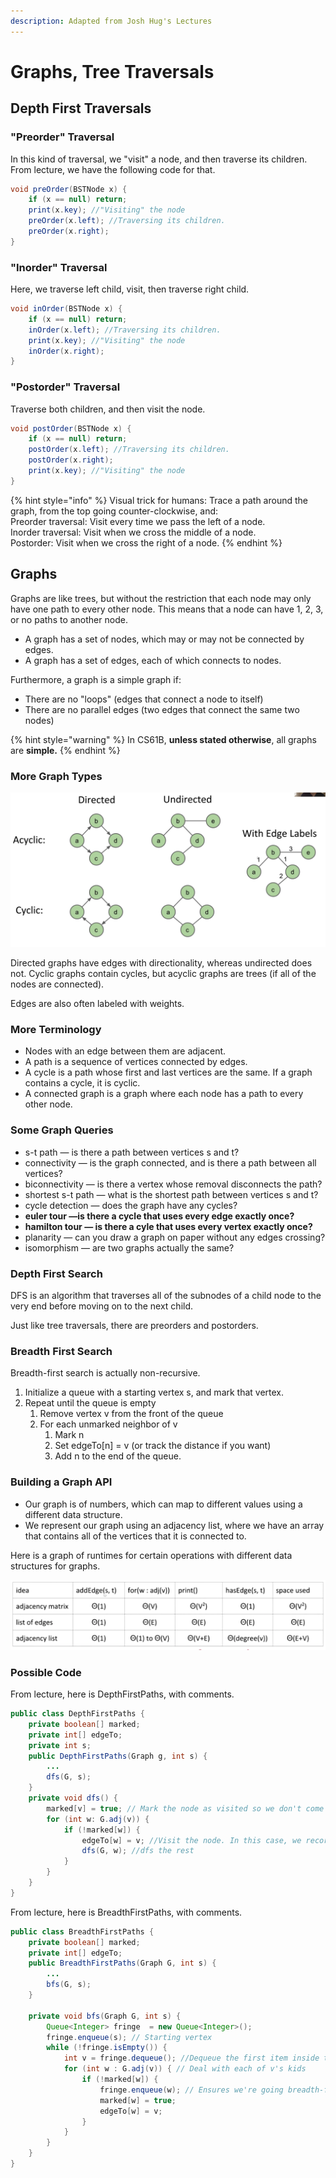 ```yaml
---
description: Adapted from Josh Hug's Lectures
---
```


# Graphs, Tree Traversals

## Depth First Traversals

### "Preorder" Traversal

In this kind of traversal, we "visit" a node, and then traverse its children. From lecture, we have the following code for that.

```java
void preOrder(BSTNode x) {
    if (x == null) return;
    print(x.key); //"Visiting" the node
    preOrder(x.left); //Traversing its children.
    preOrder(x.right); 
}
```

### "Inorder" Traversal

Here, we traverse left child, visit, then traverse right child.

```java
void inOrder(BSTNode x) {
    if (x == null) return;
    inOrder(x.left); //Traversing its children.
    print(x.key); //"Visiting" the node
    inOrder(x.right); 
}
```

### "Postorder" Traversal

Traverse both children, and then visit the node.

```java
void postOrder(BSTNode x) {
    if (x == null) return;
    postOrder(x.left); //Traversing its children.
    postOrder(x.right); 
    print(x.key); //"Visiting" the node
}
```

{% hint style="info" %}
Visual trick for humans: Trace a path around the graph, from the top going counter-clockwise, and:  
Preorder traversal: Visit every time we pass the left of a node.  
Inorder traversal: Visit when we cross the middle of a node.  
Postorder: Visit when we cross the right of a node.
{% endhint %}

## Graphs

Graphs are like trees, but without the restriction that each node may only have one path to every other node. This means that a node can have 1, 2, 3, or no paths to another node. 

* A graph has a set of nodes, which may or may not be connected by edges.
* A graph has a set of edges, each of which connects to nodes.

Furthermore, a graph is a simple graph if:

* There are no "loops" \(edges that connect a node to itself\)
* There are no parallel edges \(two edges that connect the same two nodes\)

{% hint style="warning" %}
In CS61B, **unless stated otherwise**, all graphs are **simple.**
{% endhint %}

### More Graph Types

![Source: Josh Hug](../.gitbook/assets/screen-shot-2021-03-10-at-2.49.05-pm.png)

Directed graphs have edges with directionality, whereas undirected does not. Cyclic graphs contain cycles, but acyclic graphs are trees \(if all of the nodes are connected\).

Edges are also often labeled with weights. 

### More Terminology

* Nodes with an edge between them are adjacent. 
* A path is a sequence of vertices connected by edges.
* A cycle is a path whose first and last vertices are the same. If a graph contains a cycle, it is cyclic.
* A connected graph is a graph where each node has a path to every other node.

### Some Graph Queries

* s-t path — is there a path between vertices s and t?
* connectivity — is the graph connected, and is there a path between all vertices?
* biconnectivity — is there a vertex whose removal disconnects the path?
* shortest s-t path — what is the shortest path between vertices s and t?
* cycle detection — does the graph have any cycles?
* **euler tour —is there a cycle that uses every edge exactly once?**
* **hamilton tour — is there a cyle that uses every vertex exactly once?**
* planarity — can you draw a graph on paper without any edges crossing?
* isomorphism — are two graphs actually the same?

### Depth First Search

DFS is an algorithm that traverses all of the subnodes of a child node to the very end before moving on to the next child.

Just like tree traversals, there are preorders and postorders.

### Breadth First Search

Breadth-first search is actually non-recursive. 

1. Initialize a queue with a starting vertex s, and mark that vertex. 
2. Repeat until the queue is empty
   1. Remove vertex v from the front of the queue
   2. For each unmarked neighbor of v
      1. Mark n
      2. Set edgeTo\[n\] = v \(or track the distance if you want\)
      3. Add n to the end of the queue.

### Building a Graph API

* Our graph is of numbers, which can map to different values using a different data structure. 
*  We represent our graph using an adjacency list, where we have an array that contains all of the vertices that it is connected to.

Here is a graph of runtimes for certain operations with different data structures for graphs.                                                                                                                                                            

![Source: Josh Hug](../.gitbook/assets/screen-shot-2021-03-10-at-5.57.16-pm.png)

### Possible Code

From lecture, here is DepthFirstPaths, with comments.

```java
public class DepthFirstPaths {
    private boolean[] marked;
    private int[] edgeTo;
    private int s;
    public DepthFirstPaths(Graph g, int s) {
        ...
        dfs(G, s);
    }
    private void dfs() {
        marked[v] = true; // Mark the node as visited so we don't come back to it
        for (int w: G.adj(v)) {
            if (!marked[w]) {
                edgeTo[w] = v; //Visit the node. In this case, we record the edge.
                dfs(G, w); //dfs the rest
            }
        }
    }
}
```

From lecture, here is BreadthFirstPaths, with comments.

```java
public class BreadthFirstPaths {
    private boolean[] marked;
    private int[] edgeTo;
    public BreadthFirstPaths(Graph G, int s) {
        ...
        bfs(G, s);
    }
    
    private void bfs(Graph G, int s) {
        Queue<Integer> fringe  = new Queue<Integer>();
        fringe.enqueue(s); // Starting vertex
        while (!fringe.isEmpty()) {
            int v = fringe.dequeue(); //Dequeue the first item inside the queue
            for (int w : G.adj(v)) { // Deal with each of v's kids
                if (!marked[w]) {
                    fringe.enqueue(w); // Ensures we're going breadth-first
                    marked[w] = true;
                    edgeTo[w] = v;
                }
            }
        }
    }
}
```




